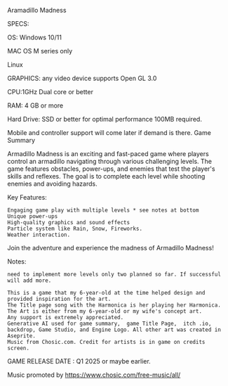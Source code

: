 Aramadillo Madness

SPECS:

OS: Windows 10/11 

MAC OS M series only

Linux  

GRAPHICS: any video device supports Open GL 3.0 

CPU:1GHz Dual core or better

 RAM:  4 GB or more

 Hard Drive: SSD or better for optimal performance 100MB required.

Mobile and controller support will come later if demand is there.
Game Summary


Armadillo Madness is an exciting and fast-paced game where players control an armadillo navigating through various challenging levels. The game features  obstacles, power-ups, and enemies that test the player's skills and reflexes. The goal is to complete each level while shooting enemies and avoiding hazards.

Key Features:

    Engaging game play with multiple levels * see notes at bottom
    Unique power-ups 
    High-quality graphics and sound effects
    Particle system like Rain, Snow, Fireworks.
    Weather interaction.

Join the adventure and experience the madness of Armadillo Madness!

Notes:

    need to implement more levels only two planned so far. If successful will add more. 

    This is a game that my 6-year-old at the time helped design and provided inspiration for the art.
    The Title page song with the Harmonica is her playing her Harmonica.
    The Art is either from my 6-year-old or my wife's concept art.
    Any support is extremely appreciated.
    Generative AI used for game summary,  game Title Page,  itch .io, backdrop, Game Studio, and Engine Logo. All other art was created in Aseprite.
    Music from Chosic.com. Credit for artists is in game on credits screen.

GAME RELEASE DATE :  Q1 2025 or maybe earlier.

Music promoted by https://www.chosic.com/free-music/all/
